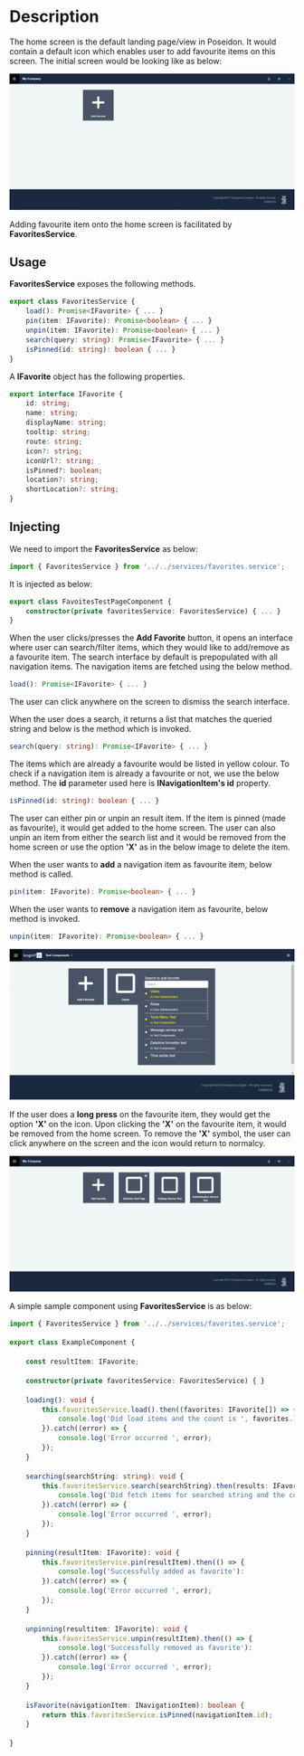 # Description

The home screen is the default landing page/view in Poseidon.   It would contain a default icon which enables user to add favourite items on this screen.  The initial screen would be looking like as below:

 ![image.png](.%20images/image-86f8e543-b5af-44e3-be89-20d94b8c8a71.png)

Adding favourite item onto the home screen is facilitated by **FavoritesService**.

## **Usage**

**FavoritesService** exposes the following methods.

```typescript
export class FavoritesService {
    load(): Promise<IFavorite> { ... }
    pin(item: IFavorite): Promise<boolean> { ... }
    unpin(item: IFavorite): Promise<boolean> { ... }
    search(query: string): Promise<IFavorite> { ... }
    isPinned(id: string): boolean { ... }
}
```

A **IFavorite** object has the following properties.

```typescript
export interface IFavorite {
    id: string;
    name: string;
    displayName: string;
    tooltip: string;
    route: string;
    icon?: string;
    iconUrl?: string;
    isPinned?: boolean;
    location?: string;
    shortLocation?: string;
}
```

## **Injecting**

We need to import the **FavoritesService** as below:

```typescript
import { FavoritesService } from '../../services/favorites.service';
```
It is injected as below:

```typescript
export class FavoitesTestPageComponent {
    constructor(private favoritesService: FavoritesService) { ... }
}
```

When the user clicks/presses the **Add Favorite** button, it opens an interface where user can search/filter items, which they would like to add/remove as a favourite item.  The search interface by default is prepopulated with all navigation items.  The navigation items are fetched using the below method.

```typescript
load(): Promise<IFavorite> { ... }
```

The user can click anywhere on the screen to dismiss the search interface.

When the user does a search, it returns a list that matches the queried string and below is the method which is invoked.

```typescript
search(query: string): Promise<IFavorite> { ... }
```
The items which are already a favourite would be listed in yellow colour.  To check if a navigation item is already a favourite or not, we use the below method.  The **id** parameter used here is **INavigationItem's id** property.

```typescript
isPinned(id: string): boolean { ... }
```

The user can either pin or unpin an result item.  If the item is pinned (made as favourite), it would get added to the home screen.  The user can also unpin an item from either the search list and it would be removed from the home screen or use the option **'X'** as in the below image to delete the item.

When the user wants to **add** a navigation item as favourite item, below method is called.

```typescript
pin(item: IFavorite): Promise<boolean> { ... }
```

When the user wants to **remove** a navigation item as favourite, below method is invoked.

```typescript
unpin(item: IFavorite): Promise<boolean> { ... }
```

 ![image.png](.%20images/image-1e9ab818-c985-4085-91e5-7c4ac11496df.png)

If the user does a **long press** on the favourite item,  they would get the option **'X'** on the icon.  Upon clicking the **'X'** on the favourite item, it would be removed from the home screen.  To remove the **'X'** symbol, the user can click anywhere on the screen and the icon would return to normalcy.

 ![image.png](.%20images/image-89a1beaa-b9aa-4837-b4a1-319ac91a0e6f.png)

A simple sample component using **FavoritesService** is as below:

```typescript
import { FavoritesService } from '../../services/favorites.service';

export class ExampleComponent {

    const resultItem: IFavorite;

    constructor(private favoritesService: FavoritesService) { }

    loading(): void {
        this.favoritesService.load().then((favorites: IFavorite[]) => {
            console.log('Did load items and the count is ', favorites.length);
        }).catch((error) => {
            console.log('Error occurred ', error);
        });
    }

    searching(searchString: string): void {
        this.favoritesService.search(searchString).then(results: IFavorite[]) => {
            console.log('Did fetch items for searched string and the count is ', results.length);
        }).catch((error) => {
            console.log('Error occurred ', error);
        });
    }

    pinning(resultItem: IFavorite): void {
        this.favoritesService.pin(resultItem).then(() => {
            console.log('Successfully added as favorite'):
        }).catch((error) => {
            console.log('Error occurred ', error);
        });
    }

    unpinning(resultitem: IFavorite): void {
        this.favoritesService.unpin(resultItem).then(() => {
            console.log('Successfully removed as favorite'):
        }).catch((error) => {
            console.log('Error occurred ', error);
        });
    }

    isFavorite(navigationItem: INavigationItem): boolean {
        return this.favoritesService.isPinned(navigationItem.id);
    }

}
```

